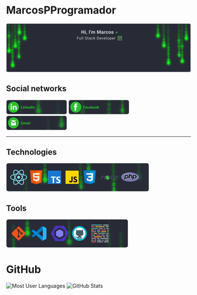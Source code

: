 # MarcosPProgramador

![header](./.github/header.svg)

## Social networks

[![LinkedIn](./.github/linkedin.png)](https://www.linkedin.com/in/marcos-proença-5820101b1/) [![Facebo4ok](./.github/facebook.png)](https://www.facebook.com/marcos.proenca.186/) [![Gmail](./.github/gmail.png)](mailto:marcosproenca144@gmail.com)

<hr>

## Technologies

![Technologies](./.github/technologies.png)
## Tools 

![Tools](./.github/tools.png)
# GitHub

![Most User Languages](https://github-readme-stats.vercel.app/api/top-langs/?username=MarcosPProgramador&theme=dracula) ![GitHub Stats](https://github-readme-stats.vercel.app/api?username=MarcosPProgramador&show_icons=true&theme=dracula)
